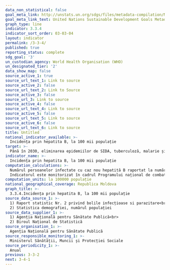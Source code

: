 ```yaml
---
data_non_statistical: false
goal_meta_link: http://unstats.un.org/sdgs/files/metadata-compilation/Metadata-Goal-3.pdf
goal_meta_link_text: United Nations Sustainable Development Goals Metadata (pdf 865kB)
graph_type: line
indicator: 3.3.4
indicator_sort_order: 03-03-04
layout: indicator
permalink: /3-3-4/
published: true
reporting_status: complete
sdg_goal: '3'
un_custodian_agency: World Health Organisation (WHO)
un_designated_tier: '2'
data_show_map: false
source_active_1: true
source_url_text_1: Link to source
source_active_2: false
source_url_text_2: Link to Source
source_active_3: false
source_url_3: Link to source
source_active_4: false
source_url_text_4: Link to source
source_active_5: false
source_url_text_5: Link to source
source_active_6: false
source_url_text_6: Link to source
title: Untitled
national_indicator_available: >-
  Incidența prin hepatita B, la 100 mii populație
target: >-
  Până în 2030, eliminarea epidemiilor de SIDA, tuberculoză, malarie și boli tropicale neglijate, precum și combaterea hepatitei, bolilor condiționate de apă și a altor boli transmisibile
indicator_name: >-
  Incidența prin hepatita B, la 100 mii populație
computation_calculations: >-
  Numărul persoanelor infectate cu caz nou hepatită B raportat la numărul populației *100000<br> 
  Indicatorul este monitorizat în cadrul Programului național de combatere a hepatitelor virale B, C și D pentru anii 2017-2021, HG. nr. 342/2017
computation_units: la 100000 populație
national_geographical_coverage: Republica Moldova
graph_title: >-
  3.3.4.Incidența prin hepatita B, la 100 mii populație
source_data_source_1: >-
  1) Raport statistic Nr. 2 privind bolile infecțioase si parazitare<br> 
  2) Statistica demografiei, numărul populației
source_data_supplier_1: >-
  1) Agenția Națională pentru Sănătate Publică<br> 
  2) Biroul Național de Statistică
source_organisation_1: >-
  Agenția Națională pentru Sănătate Publică
source_responsible_monitoring_1: >-
  Ministerul Sănătății, Muncii și Protecției Sociale
source_periodicity_1: >-
  Anual
previous: 3-3-2
next: 3-4-1
---
```

